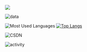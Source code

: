 <img src="https://readme-typing-svg.herokuapp.com/?lines=Welcom%20to%20My%20Page;This%20is%20Feudalman&font=Roboto" />

<!-- <img src="https://visitor-badge.glitch.me/badge?page_id=github.com/Feudalman&right_color=red" /> -->

![data](https://github-readme-stats.vercel.app/api?username=Feudalman&show_icons=true&theme=radical&count_private=true)

![Most Used Languages](https://github-readme-stats.vercel.app/api/top-langs/?username=Feudalman&theme=dark&layout=compact)
[![Top Langs](https://github-readme-stats.vercel.app/api/top-langs/?username=Feudalman)](https://github.com/anuraghazra/github-readme-stats)

![CSDN](https://stats.justsong.cn/api/csdn?id=沧州刺史&theme=dark)

![activity](https://activity-graph.herokuapp.com/graph?username=Feudalman&theme=github)